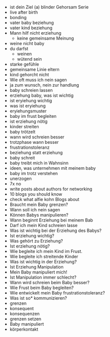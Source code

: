 - ist dein Ziel (a) blinder Gehorsam Serie
- live after birth
- bonding
- vater baby beziehung
- vater kind beziehung
- Mann hilf nicht erziehung
  - keine gemeinsame Meinung
- weine nicht baby
- du darfst
  - weinen
  - wütend sein
- starke gefühle
- gemeinsame Linie eltern
- kind gehorcht nicht
- Wie oft muss ich nein sagen
- ja zum wunsch, nein zur handlung
- baby schreien lassen
- erziehung baby, was ist wichtig
- ist eryiehung wichtig
- was ist eryiehung
- eryiehungsmuster
- baby im frust begleiten
- ist erziehung nötig
- kinder streiten
- baby trötzelt
- wann wird schreien besser
- trotzphase wann besser
- frustrationstoleranz
- beziehung statt erziehung
- baby schreit
- baby treibt mich in Wahnsinn
- ideen, was unternehmen mit meinem baby
- baby im trotz verstehen
- unerzogen
- 7x no
- write posts about authors for networking
- 10 blogs you should know
- check what alfie kohn Blogs about
- Braucht mein Baby grenzen?
- Wann soll ich nein sagen
- Können Babys manipulieren?
- Wann beginnt Erziehung bei meinem Bab
- Darf ich mein Kind schreien lasse
- Was ist wichtig bei der Erziehung des Babys?
- Ist erziehung wichtig?
- Was gehört zu Erziehung?
- Ist erziehung nötig?
- Wie begleite ich mein Kind im Frust.
- Wie begleite ich streitende Kinder
- Was ist wichtig in der Erziehung?
- Ist Erziehung Manipulation
- Mein Baby manipuliert mich!
- Ist Manipulation immer schlecht?
- Wann wird schreien beim Baby besser?
- Wie Frust beim Baby begleiten?
- Wie entwickelt mein Baby frustrationstoleranz?
- Was ist so\* kommunizieren?
- grenzen
- konsequent
- konsequenzen
- grenzen setzen
- Baby manipuliert
- körperkontakt
